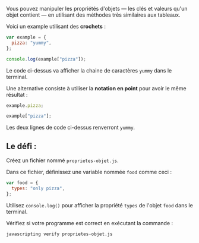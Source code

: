 Vous pouvez manipuler les propriétés d'objets — les clés et valeurs qu'un objet contient — en utilisant des méthodes très similaires aux tableaux.

Voici un example utilisant des **crochets** :

```js
var example = {
  pizza: "yummy",
};

console.log(example["pizza"]);
```

Le code ci-dessus va afficher la chaine de caractères `yummy` dans le terminal.

Une alternative consiste à utiliser la **notation en point** pour avoir le même résultat :

```js
example.pizza;

example["pizza"];
```

Les deux lignes de code ci-dessus renverront `yummy`.

## Le défi :

Créez un fichier nommé `proprietes-objet.js`.

Dans ce fichier, définissez une variable nommée `food` comme ceci :

```js
var food = {
  types: "only pizza",
};
```

Utilisez `console.log()` pour afficher la propriété `types` de l'objet `food` dans le terminal.

Vérifiez si votre programme est correct en exécutant la commande :

```bash
javascripting verify proprietes-objet.js
```
